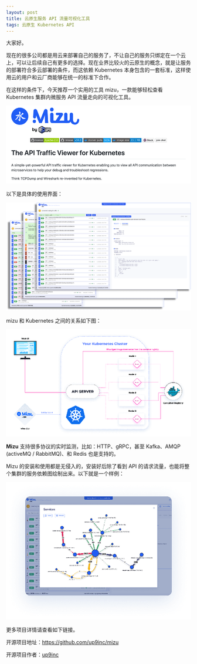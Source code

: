 ```yaml
---
layout: post
title: 云原生服务 API 流量可视化工具
tags: 云原生 Kubernetes API
---
```


大家好。

现在的很多公司都是用云来部署自己的服务了，不让自己的服务只绑定在一个云上，可以让后续自己有更多的选择。现在业界比较火的云原生的概念，就是让服务的部署符合多云部署的条件，而这依赖 Kubernetes 本身包含的一套标准，这样使用云的用户和云厂商能够在统一的标准下合作。

在这样的条件下，今天推荐一个实用的工具 mizu，一款能够轻松查看 Kubernetes 集群内微服务 API 流量走向的可视化工具。

![image-20220626224304758](https://raw.githubusercontent.com/ZhuPeng/pic/master/images/compress_image-20220626224304758.png)

以下是具体的使用界面：

![](https://raw.githubusercontent.com/ZhuPeng/pic/master/images/compress_mizu-ui.api.traffic.png)

mizu 和 Kubernetes 之间的关系如下图：

![img](https://raw.githubusercontent.com/ZhuPeng/pic/master/images/compress_Mizu-architecture.png)

**Mizu** 支持很多协议的实时监测，比如：HTTP、gRPC，甚至 Kafka、AMQP (activeMQ / RabbitMQ)、和 Redis 也是支持的。

Mizu 的安装和使用都是无侵入的，安装好后除了看到 API 的请求流量，也能将整个集群的服务依赖图绘制出来。以下就是一个样例：

![](https://raw.githubusercontent.com/ZhuPeng/pic/master/images/compress_mizu-service-map.png)

更多项目详情请查看如下链接。

开源项目地址：https://github.com/up9inc/mizu

开源项目作者：[up9inc](https://github.com/up9inc)
